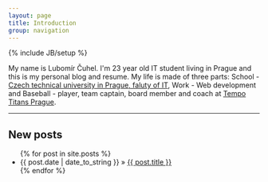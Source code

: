 ```yaml
---
layout: page
title: Introduction
group: navigation
---
```

{% include JB/setup %}
<p id="hiding">My name is Lubomír Čuhel. I'm 23 year old IT student living in Prague and this is my personal blog and resume. My life is made of three parts:   
    School - <a href="http://fit.cvut.cz/en" target="_blank">Czech technical university in Prague, faluty of IT</a>,
    Work - Web development and
    Baseball - player, team captain, board member and coach at <a href="http://titans.cz" target="_blank">Tempo Titans Prague</a>.
</p>
<hr>
<h2>New posts</h2>

<ul class="posts">
  {% for post in site.posts %}
    <li><span>{{ post.date | date_to_string }}</span> &raquo; <a href="{{ BASE_PATH }}{{ post.url }}">{{ post.title }}</a></li>
  {% endfor %}
</ul>